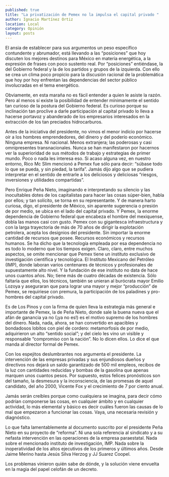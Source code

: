 ```yaml
---
published: true
title: "La privatización de Pemex no la impulsa el capital privado "
author: Ignacio Martínez Ortiz
location: Local
category: Opinión
layout: posts
---
```


El ansia de establecer para sus argumentos un peso específico contundente y abrumador, está llevando a las “posiciones” que hoy discuten los mejores destinos para México en materia energética, a la expresión de frases con poco sustento real. Por “posiciones” entiéndase, la del Gobierno federal y la de los partidos y grupos de la izquierda. Con ello se crea un clima poco propicio para la discusión racional de la problemática que hoy por hoy enfrentan las dependencias del sector público involucradas en el tema energético.

Obviamente, en esta maraña no es fácil entender a quien le asiste la razón. Pero al menos sí existe la posibilidad de entender mínimamente el sentido tan curioso de la postura del Gobierno federal. Es curioso porque su inclinación tan proclive a darle participación al capital privado lo lleva a hacerse portavoz y abanderado de los empresarios interesados en la extracción de los tan preciados hidrocarburos. 

Antes de la iniciativa del presidente, no vimos el menor indicio por hacerse oír a los hombres emprendedores, del dinero y del poderío económico. Ninguna empresa. Ni nacional. Menos extranjera; las poderosas y casi omnipresentes transnacionales. Nunca se han manifestaron por hacernos ver la superioridad de sus métodos de trabajo y estrategias de primer mundo. Poco o nada les interesa eso. Si acaso alguna vez, en nuestro entorno, Rico Mc Slim mencionó a Pemex fue sólo para decir: “súbase todo lo que se pueda, y sin piedad, la tarifa”. Jamás dijo algo que se pudiera interpretar en el sentido de entrarle a los deliciosos y deliciosas “riesgos, inversiones y utilidades compartidas”.

Pero Enrique Peña Nieto, imaginando e interpretando su silencio y las inocultables dotes de los capitalistas para hacer las cosas súper-bien, habla por ellos; y tan solícito, se torna en su representante. Y de manera harto curiosa, digo, el presidente de México, sin aparente sugerencia o presión de por medio, se ubica en el lado del capital privado. Y Pemex, la enorme dependencia de Gobierno federal que encabeza el hombre del mexiquense, dobla las manos casi con gusto. Pemex con su gigantesca infraestructura y con la larga trayectoria de más de 70 años de dirigir la explotación petrolera, acepta los designios del presidente. Sin importar la enorme cantidad de recursos que posee. Recursos económicos y recursos humanos. Se ha dicho que la tecnología empleada por esa dependencia no es todo lo moderno que los tiempos exigen. Claro, claro, entre muchos aspectos, se omite mencionar que Pemex tiene un instituto exclusivo de investigación científica y tecnológica. El Instituto Mexicano del Petróleo (IMP), donde laboran varios centenares de técnicos y profesionales de supuestamente alto nivel. Y la fundación de ese instituto no data de hace unos cuantos años. No; tiene más  de cuatro décadas de existencia. Sólo faltaría que ellos, los técnicos, también se unieran al burócrata mayor Emilio Lozoya y aseguraran que para lograr una mayor y mejor “producción” de Pemex, se requiriese con premura, la participación de los paladines y pro-hombres del capital privado.   

Es de Los Pinos y con la firma de quien lleva la estrategia más general e importante de Pemex, la de Peña Nieto, donde sale la buena nueva que el afán de ganancia ya no (¡ya no es!) es el motivo supremo de los hombres del dinero. Nada, nada, ahora, se han convertido en apacibles y bondadosos lobitos con piel de cordero: metamorfosis de por medio, adquirieron un alto “sentido social”; y del cielo les vino un visible y responsable “compromiso con la nación”. No lo dicen ellos. Lo dice el que manda al director formal de Pemex.    

Con los espejitos deslumbrantes nos argumenta el presidente. La intervención de las empresas privadas y sus enjundiosos dueños y directivos nos dejará un saldo garantizado de 500 mil empleos, recibos de la luz con cantidades reducidas y bombas de la gasolina que apenas marquen unos cuantos pesos. Por supuesto, estos felices pronósticos son del tamaño, la desmesura y la inconsciencia, de las promesas de aquel candidato, del año 2000, Vicente Fox y el crecimiento de 7 por ciento anual.    

Jamás serán creíbles porque como cualquiera se imagina, para decir cómo podrían componerse las cosas, en cualquier ámbito y en cualquier actividad, lo más elemental y básico es decir cuáles fueron las causas de lo mal que empezaron a funcionar las cosas. Vaya, una necesaria revisión y diagnóstico.

Lo que falta lamentablemente al documento suscrito por el presidente Peña Nieto en su proyecto de “reforma”. Ni una sola referencia al sindicato y a su nefasta intervención en las operaciones de la empresa paraestatal. Nada sobre el mencionado instituto de investigación, IMP. Nada sobre la inoperatividad de los altos ejecutivos de los primeros y últimos años. Desde Jaime Merino hasta Jesús Silva Herzog y JJ Suarez Coopel. 

Los problemas vinieron quién sabe de dónde, y la solución viene envuelta en la magia del papel celofán de un decreto. 

